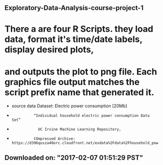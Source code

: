 ## Exploratory-Data-Analysis-course-project-1

# There a are four R Scripts. they load data, format it's time/date labels, display desired plots,
# and outputs the plot to png file. Each graphics file output matches the script prefix name that generated it.

* source data    Dataset: Electric power consumption [20Mb]
*               “Individual household electric power consumption Data Set” 
*                 UC Irvine Machine Learning Repository,
*               COmpressed Archive: https://d396qusza40orc.cloudfront.net/exdata%2Fdata%2Fhousehold_power_consumption.zip
  
##  Downloaded on: "2017-02-07 01:51:29 PST"
